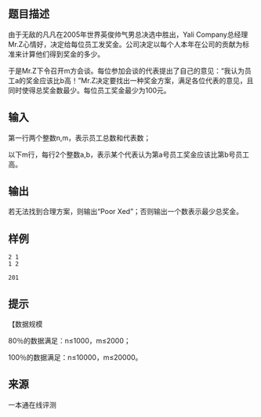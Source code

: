 ## 题目描述

由于无敌的凡凡在2005年世界英俊帅气男总决选中胜出，Yali Company总经理Mr.Z心情好，决定给每位员工发奖金。公司决定以每个人本年在公司的贡献为标准来计算他们得到奖金的多少。

于是Mr.Z下令召开m方会谈。每位参加会谈的代表提出了自己的意见：“我认为员工a的奖金应该比b高！”Mr.Z决定要找出一种奖金方案，满足各位代表的意见，且同时使得总奖金数最少。每位员工奖金最少为100元。

## 输入

第一行两个整数n,m，表示员工总数和代表数；

以下m行，每行2个整数a,b，表示某个代表认为第a号员工奖金应该比第b号员工高。

## 输出

若无法找到合理方案，则输出“Poor Xed”；否则输出一个数表示最少总奖金。

## 样例

```input1
2 1
1 2

```

```output1
201
```

## 提示

【数据规模

80％的数据满足：n≤1000，m≤2000；

100％的数据满足：n≤10000，m≤20000。


 ## 来源

 一本通在线评测 